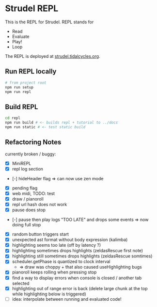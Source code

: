 # Strudel REPL

This is the REPL for Strudel. REPL stands for

- Read
- Evaluate
- Play!
- Loop

The REPL is deployed at [strudel.tidalcycles.org](https://strudel.tidalcycles.org/).

## Run REPL locally

```bash
# from project root
npm run setup
npm run repl
```

## Build REPL

```bash
cd repl
npm run build # <- builds repl + tutorial to ../docs
npm run static # <- test static build
```

## Refactoring Notes

currently broken / buggy:

- [x] MiniREPL
- [x] repl log section
- [-] hideHeader flag => can now use zen mode
- [x] pending flag
- [x] web midi, TODO: test
- [x] draw / pianoroll
- [x] repl url hash does not work
- [x] pause does stop
- [-] pause then play logs "TOO LATE" and drops some events => now doing full stop
- [x] random button triggers start
- [x] unexpected ast format without body expression (kalimba)
- [x] highlighting seems too late (off by latency ?)
- [x] highlighting sometimes drops highlights (zeldasRescue first note)
- [x] highlighting still sometimes drops highlights (zeldasRescue somtimes)
- [x] scheduler.getPhase is quantized to clock interval
  - => draw was choppy + that also caused useHighlighting bugs
- [x] pianoroll keeps rolling when pressing stop
- [x] find a way to display errors when console is closed / another tab selected
- [x] highlighting out of range error is back (delete large chunk at the top while highlighting below is triggered)
- [ ] idea: interpolate between running and evaluated code!
